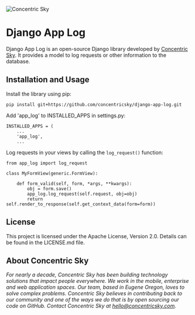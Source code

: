 ![Concentric Sky](https://concentricsky.com/media/uploads/images/csky_logo.jpg)


# Django App Log

Django App Log is an open-source Django library developed by [Concentric Sky](http://concentricsky.com/). It provides a model to log requests or other information to the database.


## Installation and Usage

Install the library using pip:

    pip install git+https://github.com/concentricsky/django-app-log.git


Add 'app_log' to INSTALLED_APPS in settings.py:

    INSTALLED_APPS = (
        ...
        'app_log',
        ...


Log requests in your views by calling the `log_request()` function:

    from app_log import log_request

    class MyFormView(generic.FormView):

        def form_valid(self, form, *args, **kwargs):
            obj = form.save()
            app_log.log_request(self.request, obj=obj)
            return self.render_to_response(self.get_context_data(form=form))


## License

This project is licensed under the Apache License, Version 2.0. Details can be found in the LICENSE.md file.


## About Concentric Sky

_For nearly a decade, Concentric Sky has been building technology solutions that impact people everywhere. We work in the mobile, enterprise and web application spaces. Our team, based in Eugene Oregon, loves to solve complex problems. Concentric Sky believes in contributing back to our community and one of the ways we do that is by open sourcing our code on GitHub. Contact Concentric Sky at hello@concentricsky.com._

